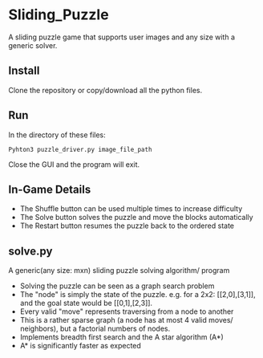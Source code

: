 # Sliding_Puzzle
A sliding puzzle game that supports user images and any size with a generic solver.


## Install
Clone the repository or copy/download all the python files.

## Run
In the directory of these files:
```shell
Pyhton3 puzzle_driver.py image_file_path
```
Close the GUI and the program will exit.

## In-Game Details
- The Shuffle button can be used multiple times to increase difficulty
- The Solve button solves the puzzle and move the blocks automatically
- The Restart button resumes the puzzle back to the ordered state

## solve.py
A generic(any size: mxn) sliding puzzle solving algorithm/ program
- Solving the puzzle can be seen as a graph search problem
- The "node" is simply the state of the puzzle. e.g. for a 2x2: [[2,0],[3,1]], and the goal state would be [[0,1],[2,3]].
- Every valid "move" represents traversing from a node to another
- This is a rather sparse graph (a node has at most 4 valid moves/ neighbors), but a factorial numbers of nodes.
- Implements breadth first search and the A star algorithm (A*)
- A* is significantly faster as expected
